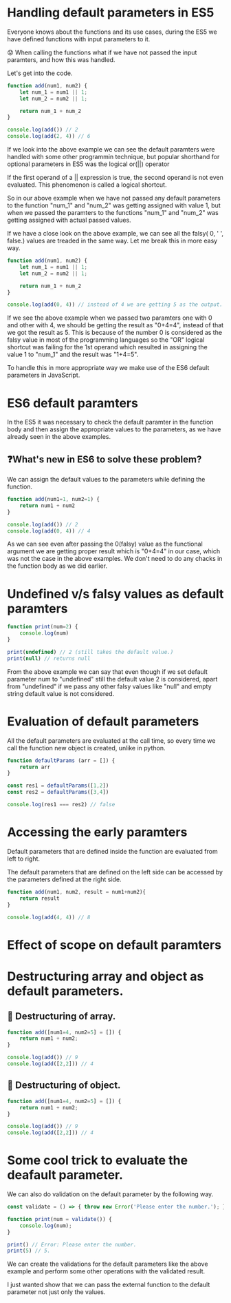 # Handling default parameters in ES5
Everyone knows about the functions and its use cases, during the ES5 we have defined functions with input parameters to it. 

:worried: When calling the functions what if we have not passed the input paramters, and how this was handled.

Let's get into the code.
```Javascript
function add(num1, num2) {
    let num_1 = num1 || 1;
    let num_2 = num2 || 1;

    return num_1 + num_2
}

console.log(add()) // 2
console.log(add(2, 4)) // 6
```
If we look into the above example we can see the default paramters were handled with some other programmin technique, but popular shorthand for optional parameters in ES5 was the logical or(||) operator

If the first operand of a || expression is true, the second operand is not even evaluated. This phenomenon is called a logical shortcut.

So in our above example when we have not passed any default parameters to the function "num_1" and "num_2" was getting assigned with value 1, but when we passed the paramters to the functions "num_1" and "num_2" was getting assigned with actual passed values.

If we have a close look on the above example, we can see all the falsy( 0, ' ', false.) values are treaded in the same way. Let me break this in more easy way.

```Javascript
function add(num1, num2) {
    let num_1 = num1 || 1;
    let num_2 = num2 || 1;

    return num_1 + num_2
}

console.log(add(0, 4)) // instead of 4 we are getting 5 as the output.
```
If we see the above example when we passed two paramters one with 0 and other with 4, we should be getting the result as "0+4=4", instead of that we got the result as 5. This is because of the number 0 is considered as the falsy value in most of the programming languages so the "OR" logical shortcut was failing for the 1st operand which resulted in assigning the value 1 to "num_1" and the result was "1+4=5".

To handle this in more appropriate way we make use of the ES6 default parameters in JavaScript.


# ES6 default paramters
In the ES5 it was necessary to check the default paramter in the function body and then assign the appropriate values to the parameters, as we have already seen in the above examples.

## 	:question:What's new in ES6 to solve these problem?

We can assign the default values to the parameters while defining the function.

```javascript
function add(num1=1, num2=1) {
    return num1 + num2
}

console.log(add()) // 2
console.log(add(0, 4)) // 4
```
As we can see even after passing the 0(falsy) value as the functional argument we are getting proper result which is "0+4=4" in our case, which was not the case in the above examples. We don't need to do any chacks in the function body as we did earlier.


# Undefined v/s falsy values as default paramters
```javascript
function print(num=2) {
    console.log(num)
}

print(undefined) // 2 (still takes the default value.)
print(null) // returns null
```
From the above example we can say that even though if we set default parameter num to "undefined" still the default value 2 is considered, apart from  "undefined" if we pass any other falsy values like "null" and empty string default value is not considered.

# Evaluation of default parameters
All the default parameters are evaluated at the call time, so every time we call the function new object is created, unlike in python.
```JavaScript
function defaultParams (arr = []) {
    return arr
}

const res1 = defaultParams([1,2])
const res2 = defaultParams([3,4])

console.log(res1 === res2) // false
```
# Accessing the early paramters
Default parameters that are defined inside the function are evaluated from left to right. 

The default parameters that are defined on the left side can be accessed by the parameters defined at the right side.

```javascript
function add(num1, num2, result = num1+num2){
    return result
}

console.log(add(4, 4)) // 8 
```
# Effect of scope on default paramters
# Destructuring array and object as default parameters.
## :dizzy: Destructuring of array.
```javascript
function add([num1=4, num2=5] = []) {
    return num1 + num2;
}

console.log(add()) // 9
console.log(add([2,2])) // 4
```

## :dizzy: Destructuring of object.
```javascript
function add([num1=4, num2=5] = []) {
    return num1 + num2;
}

console.log(add()) // 9
console.log(add([2,2])) // 4
```
# Some cool trick to evaluate the deafault parameter.

We can also do validation on the default parameter by the following way.
```javascript
const validate = () => { throw new Error('Please enter the number.'); };

function print(num = validate()) {
    console.log(num);
}

print() // Error: Please enter the number.
print(5) // 5.
```
We can create the validations for the default parameters like the above example and perform some other operations with the validated result. 

I just wanted show that we can pass the external function to the default parameter not just only the values.
